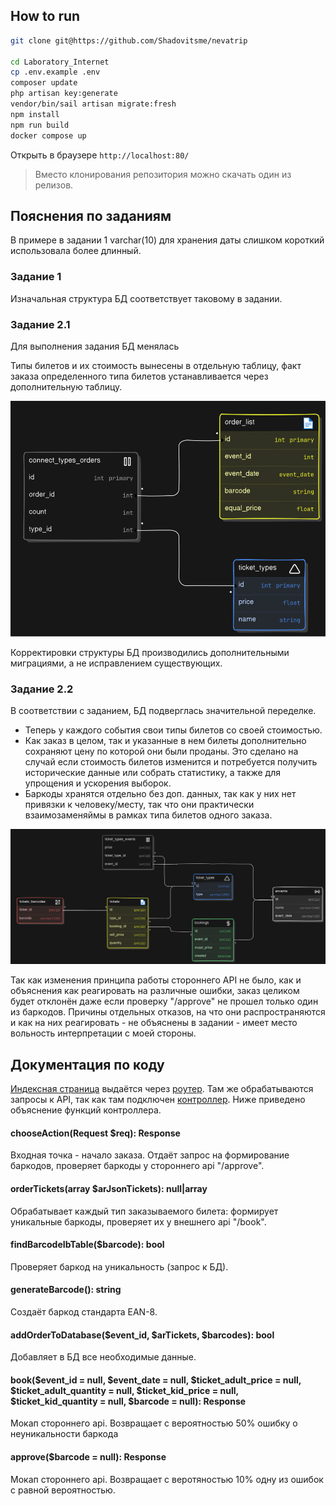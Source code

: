 ## How to run

```bash
git clone git@https://github.com/Shadovitsme/nevatrip

cd Laboratory_Internet
cp .env.example .env
composer update
php artisan key:generate
vendor/bin/sail artisan migrate:fresh
npm install
npm run build
docker compose up
```

Открыть в браузере `http://localhost:80/`


> Вместо клонирования репозитория можно скачать один из релизов.


## Пояснения по заданиям
В примере в задании 1 varchar(10) для хранения даты слишком короткий использовала более длинный.
### Задание 1

Изначальная структура БД соответствует таковому в задании.

### Задание 2.1
Для выполнения задания БД менялась

Типы билетов и их стоимость вынесены в отдельную таблицу, факт заказа определенного типа билетов устанавливается через дополнительную таблицу.

![alt text](diagramsForReadme/diagram-export-10.11.2024-14_59_24.svg)

Корректировки структуры БД производились дополнительными миграциями, а не исправлением существующих.

### Задание 2.2
В соответствии с заданием, БД подверглась значительной переделке.

* Теперь у каждого события свои типы билетов со своей стоимостью.
* Как заказ в целом, так и указанные в нем билеты дополнительно сохраняют цену по которой они были проданы. Это сделано на случай если стоимость билетов изменится и потребуется получить исторические данные или собрать статистику, а также для упрощения и ускорения выборок.
* Баркоды хранятся отдельно без доп. данных, так как у них нет привязки к человеку/месту, так что они практически взаимозаменяймы в рамках типа билетов одного заказа.

![alt text](diagramsForReadme/diagram-export-10.11.2024-15_07_38.svg)

Так как изменения принципа работы стороннего API не было, как и объяснения как реагировать на различные ошибки, заказ целиком будет отклонён даже если проверку "/approve" не прошел только один из баркодов. Причины отдельных отказов, на что они распространяются и как на них реагировать - не объяснены в задании - имеет место вольность интерпретации с моей стороны.

## Документация по коду

[Индексная страница](/resources/views/buttonPlaceholder.blade.php) выдаётся через [роутер](/routes/web.php). Там же обрабатываются запросы к API, так как там подключен [контроллер](/app/Http/Controllers/TicketController.php). Ниже приведено объяснение функций контроллера.

#### chooseAction(Request $req): Response
Входная точка - начало заказа. Отдаёт запрос на формирование баркодов, проверяет баркоды у стороннего api "/approve".

#### orderTickets(array $arJsonTickets): null|array
Обрабатывает каждый тип заказываемого билета: формирует уникальные баркоды, проверяет их у внешнего api "/book".

#### findBarcodeIbTable($barcode): bool
Проверяет баркод на уникальность (запрос к БД).

#### generateBarcode(): string
Создаёт баркод стандарта EAN-8.

#### addOrderToDatabase($event_id, $arTickets, $barcodes): bool
Добавляет в БД все необходимые данные.

#### book($event_id = null, $event_date = null, $ticket_adult_price = null, $ticket_adult_quantity = null, $ticket_kid_price = null, $ticket_kid_quantity = null, $barcode = null): Response
Мокап стороннего api. Возвращает с вероятностью 50% ошибку о неуникальности баркода

#### approve($barcode = null): Response
Мокап стороннего api. Возвращает с веротяностью 10% одну из ошибок с равной вероятностью.
